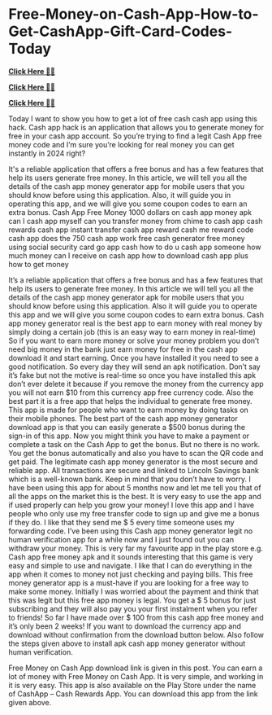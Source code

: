# Free-Money-on-Cash-App-How-to-Get-CashApp-Gift-Card-Codes-Today



**[Click Here 🔴✅](https://usaofferzon.com/cashapp)**



**[Click Here 🔴✅](https://usaofferzon.com/giftcard)**



**[Click Here 🔴✅](https://usaofferzon.com/alloffergiftcard)**

 


Today I want to show you how to get a lot of free cash cash app using this hack. Cash app hack is an application that allows you to generate money for free in your cash app account. So you’re trying to find a legit Cash App free money code and I’m sure you’re looking for real money you can get instantly in 2024 right?



It's a reliable application that offers a free bonus and has a few features that help its users generate free money. In this article, we will tell you all the details of the cash app money generator app for mobile users that you should know before using this application. Also, it will guide you in operating this app, and we will give you some coupon codes to earn an extra bonus. Cash App Free Money 1000 dollars on cash app money apk can I cash app myself can you transfer money from chime to cash app cash rewards cash app instant transfer cash app reward cash me reward code cash app does the 750 cash app work free cash generator free money using social security card go app cash how to do u cash app someone how much money can I receive on cash app how to download cash app plus how to get money

It’s a reliable application that offers a free bonus and has a few features that help its users to generate free money. In this article we will tell you all the details of the cash app money generator apk for mobile users that you should know before using this application. Also it will guide you to operate this app and we will give you some coupon codes to earn extra bonus.
Cash app money generator real is the best app to earn money with real money by simply doing a certain job (this is an easy way to earn money in real-time) So if you want to earn more money or solve your money problem you don’t need big money in the bank just earn money for free in the cash app download it and start earning. Once you have installed it you need to see a good notification.
So every day they will send an apk notification. Don’t say it’s fake but not the motive is real-time so once you have installed this apk don’t ever delete it because if you remove the money from the currency app you will not earn $10 from this currency app free currency code. Also the best part it is a free app that helps the individual to generate free money. This app is made for people who want to earn money by doing tasks on their mobile phones.
The best part of the cash app money generator download app is that you can easily generate a $500 bonus during the sign-in of this app. Now you might think you have to make a payment or complete a task on the Cash App to get the bonus. But no there is no work. You get the bonus automatically and also you have to scan the QR code and get paid.
The legitimate cash app money generator is the most secure and reliable app. All transactions are secure and linked to Lincoln Savings bank which is a well-known bank. Keep in mind that you don’t have to worry.
I have been using this app for about 5 months now and let me tell you that of all the apps on the market this is the best. It is very easy to use the app and if used properly can help you grow your money! I love this app and I have people who only use my free transfer code to sign up and give me a bonus if they do. I like that they send me $ 5 every time someone uses my forwarding code.
I’ve been using this Cash app money generator legit no human verification app for a while now and I just found out you can withdraw your money.
This is very far my favourite app in the play store e.g. Cash app free money apk and it sounds interesting that this game is very easy and simple to use and navigate. I like that I can do everything in the app when it comes to money not just checking and paying bills.
This free money generator app is a must-have if you are looking for a free way to make some money. Initially I was worried about the payment and think that this was legit but this free app money is legal. You get a $ 5 bonus for just subscribing and they will also pay you your first instalment when you refer to friends! So far I have made over $ 100 from this cash app free money and it’s only been 2 weeks!
If you want to download the currency app and download without confirmation from the download button below. Also follow the steps given above to install apk cash app money generator without human verification.

Free Money on Cash App download link is given in this post. You can earn a lot of money with Free Money on Cash App. It is very simple, and working in it is very easy. This app is also available on the Play Store under the name of CashApp – Cash Rewards App. You can download this app from the link given above.
